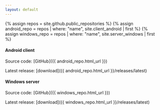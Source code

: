 ```yaml
---
layout: default
---
```


{% assign repos = site.github.public_repositories %}
{% assign android_repo = repos | where: "name", site.client_android | first %}
{% assign windows_repo = repos | where: "name", site.server_windows | first %}

#### Android client

Source code: [GitHub]({{ android_repo.html_url }})

Latest release: [download]({{ android_repo.html_url }}/releases/latest)

#### Windows server

Source code: [GitHub]({{ windows_repo.html_url }})

Latest release: [download]({{ windows_repo.html_url }}/releases/latest)
